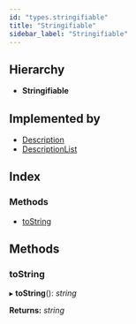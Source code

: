 ```yaml
---
id: "types.stringifiable"
title: "Stringifiable"
sidebar_label: "Stringifiable"
---
```


## Hierarchy

* **Stringifiable**

## Implemented by

* [Description](../classes/description.md)
* [DescriptionList](../classes/descriptionlist.md)

## Index

### Methods

* [toString](types.stringifiable.md#tostring)

## Methods

###  toString

▸ **toString**(): *string*

**Returns:** *string*
